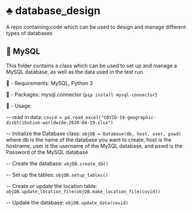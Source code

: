 # :clubs: database_design
A repo containing code which can be used to design and manage different types of databases

## :floppy_disk: MySQL

This folder contains a class which can be used to set up and manage a MySQL database, as well as the data used in the test run.

:hammer: - Requirements: MySQL, Python 3

:electric_plug: - Packages: mysql.connector (```pip install mysql-connector```)

:wrench: - Usage: 

  -- read in data: ```covid = pd.read_excel("COVID-19-geographic-disbtribution-worldwide-2020-04-19.xlsx")```

  -- Initialize the Database class: ```objDB = Database(db, host, user, pswd)``` where db is the name of the database you want to create, host is the hostname, user is the username of the MySQL database, and pswd is the Password of the MySQL database

  -- Create the database: ```objDB.create_db()```

  -- Set up the tables: ```objDB.setup_tables()```

  -- Create or update the location table: ```objDB.update_location_file(objDB.make_location_file(covid))```

  -- Update the database: ```objDB.update_data(covid)```
